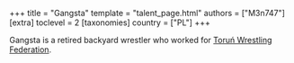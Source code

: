 +++
title = "Gangsta"
template = "talent_page.html"
authors = ["M3n747"]
[extra]
toclevel = 2
[taxonomies]
country = ["PL"]
+++

Gangsta is a retired backyard wrestler who worked for [Toruń Wrestling Federation](@/o/twf.md).
